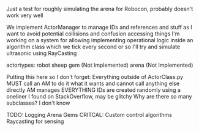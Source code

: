 Just a test for roughly simulating the arena for Robocon, probably doesn't work very well

We implement ActorManager to manage IDs and references and stuff as I want to avoid potential collisions and confusion accessing things
I'm working on a system for allowing implementing operational logic inside an algorithm class which we tick every second or so
I'll try and simulate ultrasonic using RayCasting

actortypes:
robot
sheep
gem (Not Implemented)
arena (Not Implemented)

Putting this here so I don't forget:
Everything outside of ActorClass.py MUST call an AM to do it what it wants and cannot call anything else directly
AM manages EVERYTHING
IDs are created randomly using a oneliner I found on StackOverflow, may be glitchy
Why are there so many subclasses? I don't know

TODO:
Logging
Arena
Gems
CRITCAL: Custom control algorithms
Raycasting for sensing
